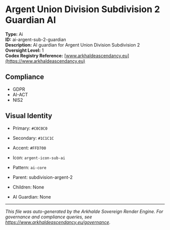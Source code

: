 # Argent Union Division Subdivision 2 Guardian AI

**Type:** Ai  
**ID:** ai-argent-sub-2-guardian  
**Description:** AI guardian for Argent Union Division Subdivision 2  
**Oversight Level:** 1  
**Codex Registry Reference:** [www.arkhaldeascendancy.eu](https://www.arkhaldeascendancy.eu)

## Compliance

- GDPR
- AI-ACT
- NIS2

## Visual Identity

- Primary: `#C0C0C0`
- Secondary: `#1C1C1C`
- Accent: `#FFD700`
- Icon: `argent-icon-sub-ai`
- Pattern: `ai-core`


- Parent: subdivision-argent-2
- Children: None
- AI Guardian: None

---

*This file was auto-generated by the Arkhalde Sovereign Render Engine. For governance and compliance queries, see https://www.arkhaldeascendancy.eu/governance.*